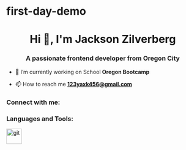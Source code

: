 # first-day-demo
<h1 align="center">Hi 👋, I'm Jackson Zilverberg</h1>
<h3 align="center">A passionate frontend developer from Oregon City</h3>

- 🔭 I’m currently working on School **Oregon Bootcamp**

- 📫 How to reach me **123yaxk456@gmail.com**

<h3 align="left">Connect with me:</h3>
<p align="left">
</p>

<h3 align="left">Languages and Tools:</h3>
<p align="left"> <a href="https://git-scm.com/" target="_blank" rel="noreferrer"> <img src="https://www.vectorlogo.zone/logos/git-scm/git-scm-icon.svg" alt="git" width="40" height="40"/> </a> </p>
